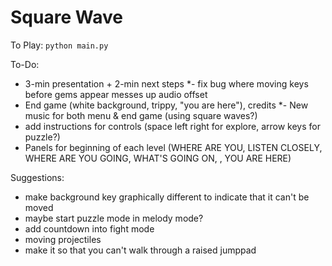 # Square Wave

To Play:
`python main.py`

To-Do:
- 3-min presentation + 2-min next steps
*- fix bug where moving keys before gems appear messes up audio offset
- End game (white background, trippy, "you are here"), credits
*- New music for both menu & end game (using square waves?)
- add instructions for controls (space left right for explore, arrow keys for puzzle?)
- Panels for beginning of each level (WHERE ARE YOU, LISTEN CLOSELY, WHERE ARE YOU GOING, WHAT'S GOING ON, , YOU ARE HERE)

Suggestions:
- make background key graphically different to indicate that it can't be moved
- maybe start puzzle mode in melody mode?
- add countdown into fight mode
- moving projectiles
- make it so that you can't walk through a raised jumppad